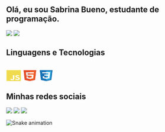## Olá, eu sou Sabrina Bueno, estudante de programação.
<div> 
  <a ref="https://github.com/sabrinabuenof">
    <img height="180em" src="https://github-readme-stats.vercel.app/api?username=sabrinabuenof&show_icons=true&theme=codeSTACKr"/>
     <img height="180em" src="https://github-readme-stats.vercel.app/api/top-langs/?username=sabrinabuenof&layout=compct&langs_count=16%show_icons=true&theme=codeSTACKr"/>
</div>
  
##
  
  <h2> Linguagens e Tecnologias  </h2>

<div style="display: inline_block"><br>
  <img align="center" alt="sabrina-Js" height="30" width="40" src="https://raw.githubusercontent.com/devicons/devicon/master/icons/javascript/javascript-plain.svg">
  <img align="center" alt="sabrina-HTML" height="30" width="40" src="https://raw.githubusercontent.com/devicons/devicon/master/icons/html5/html5-original.svg">
  <img align="center" alt="sabrina-CSS" height="30" width="40" src="https://raw.githubusercontent.com/devicons/devicon/master/icons/css3/css3-original.svg">
  </div>
  
##
  <h2>Minhas redes sociais</h2>
<div> 
    <a href="https://www.instagram.com/sabrinnabueno/" target="_blank"><img src="https://img.shields.io/badge/-Instagram-%23E4405F?style=for-the-badge&logo=instagram&logoColor=white" target="_blank"></a>	
  <a href = "mailto:binafbueno@gmail.com"><img src="https://img.shields.io/badge/-Gmail-%23333?style=for-the-badge&logo=gmail&logoColor=white" target="_blank"></a>
  <a href="https://www.linkedin.com/in/sabrina-bueno-7630b221b/" target="_blank"><img src="https://img.shields.io/badge/-LinkedIn-%230077B5?style=for-the-badge&logo=linkedin&logoColor=white" target="_blank"></a> 
</div>
  
  ![Snake animation](https://github.com/sabrinabuenof/sabrinabuenof/blob/output/github-contribution-grid-snake.svg)
##
  
 


